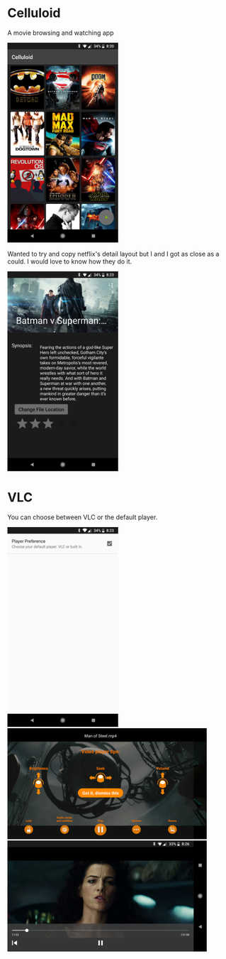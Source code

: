 # Celluloid
A movie browsing and watching app

<img src="Screenshot_20180424-202051.png" width="250" height="450" /> 


Wanted to try and copy netflix's detail layout but I and I got as close as a could. I would love to know how they do it.

<img src="Screenshot_20180424-202308.png" width="250" height="450" /> 



# VLC

You can choose between VLC or the default player.

<img src="Screenshot_20180424-202348.png" width="250" height="450" /> <img src="Screenshot_20180424-202603.png" width="450" height="250" /> 
<img src="Screenshot_20180424-202637.png" width="450" height="250" /> 
